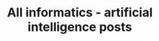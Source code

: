 ---
layout: archive
which_category: informatics/artificial intelligence
title: All informatics - artificial intelligence posts
---